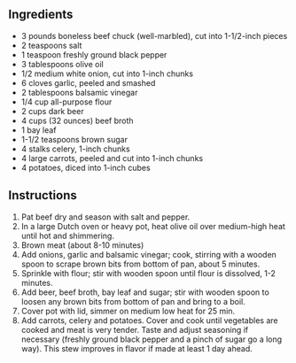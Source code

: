## Ingredients

- 3 pounds boneless beef chuck (well-marbled), cut into 1-1/2-inch pieces
- 2 teaspoons salt
- 1 teaspoon freshly ground black pepper
- 3 tablespoons olive oil
- 1/2 medium white onion, cut into 1-inch chunks
- 6 cloves garlic, peeled and smashed
- 2 tablespoons balsamic vinegar
- 1/4 cup all-purpose flour
- 2 cups dark beer
- 4 cups (32 ounces) beef broth 
- 1 bay leaf
- 1-1/2 teaspoons brown sugar
- 4 stalks celery, 1-inch chunks
- 4 large carrots, peeled and cut into 1-inch chunks
- 4 potatoes, diced into 1-inch cubes

## Instructions

1. Pat beef dry and season with salt and pepper. 
1. In a large Dutch oven or heavy pot, heat olive oil over medium-high heat until hot and shimmering. 
1. Brown meat  (about 8-10 minutes)
1. Add onions, garlic and balsamic vinegar; cook, stirring with a wooden spoon to scrape brown bits from bottom of pan, about 5 minutes. 
1. Sprinkle with flour; stir with wooden spoon until flour is dissolved, 1-2 minutes. 
1. Add beer, beef broth, bay leaf and sugar; stir with wooden spoon to loosen any brown bits from bottom of pan and bring to a boil. 
1. Cover pot with lid, simmer on medium low heat for 25 min.
1. Add carrots, celery and potatoes. Cover and cook until vegetables are cooked and meat is very tender. Taste and adjust seasoning if necessary (freshly ground black pepper and a pinch of sugar go a long way). This stew improves in flavor if made at least 1 day ahead. 
